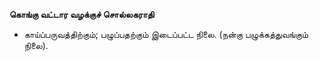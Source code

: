 **கொங்கு வட்டார வழக்குச் சொல்லகராதி**
- காய்ப்பருவத்திற்கும்; பழுப்பதற்கும் இடைப்பட்ட நிலை. (நன்கு பழுக்கத்துவங்கும் நிலை).

